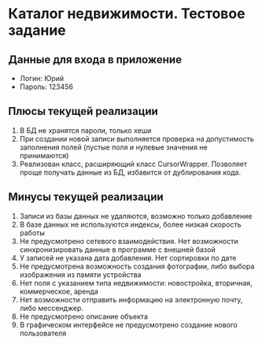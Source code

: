 # Каталог недвижимости. Тестовое задание #
## Данные для входа в приложение ##
- Логин: Юрий
- Пароль: 123456

## Плюсы текущей реализации ##
1. В БД не хранятся пароли, только хеши
2. При создании новой записи выполняется проверка на допустимость заполнения полей (пустые поля и нулевые значения не принимаются)
3. Реализован класс, расширяющий класс CursorWrapper. Позволяет проще получать данные из БД, избавится от дублирования кода.



## Минусы текущей реализации ##
1. Записи из базы данных не удаляются, возможно только добавление
2. В базе данных не используются индексы, более низкая скорость работы
3. Не предусмотрено сетевого взаимодействия. Нет возможности синхронизировать данные в программе с внешней базой
4. У записей не указана дата добавления. Нет сортировки по дате
5. Не предусмотрена возможность создания фотографии, либо выбора изображения из памяти устройства
6. Нет поля с указанием типа недвижимости: новостройка, вторичная, коммерческое, аренда
7. Нет возможности отправить информацию на электронную почту, либо мессенджер.
8. Не предусмотрено описание объекта
9. В графическом интерфейсе не предусмотрено создание нового пользователя









